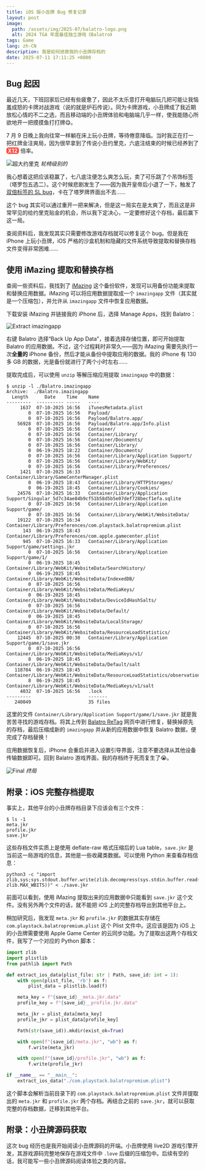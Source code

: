 ```yaml
---
title: iOS 版小丑牌 Bug 修复记录
layout: post
image:
  path: /assets/img/2025-07/balatro-logo.png
  alt: 2024 TGA 年度最佳独立游戏《Balatro》
tags: Game
lang: zh-CN
description: 我是如何拯救我的小丑牌存档的
date: 2025-07-11 17:11:25 +0800
---
```


## Bug 起因

最近几天，下班回家后已经有些疲惫了，因此不太乐意打开电脑玩几把可能让我恼羞成怒的卡牌对战游戏（说的就是炉石传说）。同为卡牌游戏，小丑牌成了我近期放松心情的不二之选，而且移动端的小丑牌体验和电脑端几乎一样，使我能随心所欲地开一把摸摸鱼打打牌😋。

7 月 9 日晚上我向往常一样躺在床上玩小丑牌，等待倦意降临。当时我正在打一把红牌金注爽局，因为很早拿到了传说小丑约里克，六底注结束的时候已经养到了 <span class="hl-xmult">X12</span> 倍率。

![超大约里克](/assets/img/2025-07/huge-Yorick.jpg)
_轮椅级别的_

我心想着这把应该稳赢了，七八底注便怎么爽怎么玩，卖了可乐跳了个吊饰标签（塔罗包五选二）。这个时候悲剧发生了——因为我开皇帝后小退了一下，触发了[双倍标签的 SL bug][double-tag-bug]，卡在了塔罗牌界面出不去……

这个 bug 其实可以通过重开一把来解决，但是这一局实在是太爽了，而且这是非常罕见的给约里克贴金的机会，所以我下定决心，一定要修好这个存档，最后赢下这一局。

查阅资料后，我发现其实只需要修改游戏存档就可以修复这个 bug。但是我在 iPhone 上玩小丑牌，iOS 严格的沙盒机制和隐藏的文件系统导致提取和替换存档文件变得非常困难……

## 使用 iMazing 提取和替换存档

查阅一些资料后，我找到了 [iMazing][imazing] 这个备份软件，发现可以用备份功能来提取和替换应用数据。iMazing 可以将应用数据提取成一个 `imazingapp` 文件（其实就是一个压缩包），并允许从 `imazingapp` 文件中恢复应用数据。

下载安装 iMazing 并链接我的 iPhone 后，选择 Manage Apps，找到 Balatro：

![Extract imazingapp](/assets/img/2025-07/extract-imazingapp.png)

右键 Balatro 选择“Back Up App Data”，接着选择存储位置，即可开始提取 Balatro 的应用数据。不过，这个过程耗时非常久——因为 iMazing 需要先执行一次**全量的** iPhone 备份，然后才能从备份中提取应用的数据。我的 iPhone 有 130 多 GB 的数据，光是备份就进行了两个小时左右……

提取完成后，可以使用 `unzip` 等解压缩应用提取 `imazingapp` 中的数据：

``` console
$ unzip -l ./Balatro.imazingapp
Archive:  ./Balatro.imazingapp
  Length      Date    Time    Name
---------  ---------- -----   ----
     1637  07-10-2025 16:56   iTunesMetadata.plist
        0  07-10-2025 16:56   Payload/
        0  07-10-2025 16:56   Payload/Balatro.app/
    56928  07-10-2025 16:56   Payload/Balatro.app/Info.plist
        0  07-10-2025 16:56   Container/
        0  07-10-2025 16:56   Container/Library/
        0  07-10-2025 16:56   Container/Documents/
        0  07-10-2025 16:56   Container/Library/
        0  06-19-2025 18:22   Container/Documents/
        0  07-10-2025 16:56   Container/Library/Application Support/
        0  07-10-2025 16:56   Container/Library/WebKit/
        0  07-10-2025 16:56   Container/Library/Preferences/
     1421  07-10-2025 16:33   Container/Library/GameCenterManager.plist
        0  06-19-2025 18:43   Container/Library/HTTPStorages/
        0  06-19-2025 18:45   Container/Library/Cookies/
    24576  07-10-2025 16:33   Container/Library/Application Support/Singular_5d7c34ae84b9cf51b58d5b5e07def728becf1efa.sqlite
        0  07-10-2025 16:56   Container/Library/Application Support/game/
        0  07-10-2025 16:56   Container/Library/WebKit/WebsiteData/
    19122  07-10-2025 16:34   Container/Library/Preferences/com.playstack.balatropremium.plist
      143  06-19-2025 18:43   Container/Library/Preferences/com.apple.gamecenter.plist
      945  07-10-2025 16:33   Container/Library/Application Support/game/settings.jkr
        0  07-10-2025 16:56   Container/Library/Application Support/game/1/
        0  06-19-2025 18:45   Container/Library/WebKit/WebsiteData/SearchHistory/
        0  06-19-2025 18:45   Container/Library/WebKit/WebsiteData/IndexedDB/
        0  07-10-2025 16:56   Container/Library/WebKit/WebsiteData/MediaKeys/
        0  06-19-2025 18:45   Container/Library/WebKit/WebsiteData/DeviceIdHashSalts/
        0  07-10-2025 16:56   Container/Library/WebKit/WebsiteData/Default/
        0  06-19-2025 18:45   Container/Library/WebKit/WebsiteData/LocalStorage/
        0  07-10-2025 16:56   Container/Library/WebKit/WebsiteData/ResourceLoadStatistics/
    12445  07-10-2025 00:30   Container/Library/Application Support/game/1/save.jkr
        0  07-10-2025 16:56   Container/Library/WebKit/WebsiteData/MediaKeys/v1/
        8  06-19-2025 18:45   Container/Library/WebKit/WebsiteData/Default/salt
   118784  06-19-2025 18:45   Container/Library/WebKit/WebsiteData/ResourceLoadStatistics/observations.db
        8  06-19-2025 18:45   Container/Library/WebKit/WebsiteData/MediaKeys/v1/salt
     4032  07-10-2025 16:56   .lock
---------                     -------
   240049                     35 files
```

这里的文件 `Container/Library/Application Support/game/1/save.jkr` 就是我苦苦寻找的游戏存档。将其上传到 [Balatro ReTag][balatro retag] 网页中进行修复，替换掉原先的存档，最后压缩成新的 `imazingapp` 并从新的应用数据中恢复 Balatro 数据，便完成了存档替换！

应用数据恢复后，iPhone 会重启并进入设置引导界面，注意不要选择从其他设备传输数据即可。回到 Balatro 游戏界面，我的存档终于死而复生了😭。

![Final](/assets/img/2025-07/final-Yorick.jpg)
_终局_

## 附录：iOS 完整存档提取

事实上，其他平台的小丑牌存档目录下应该会有三个文件：

``` console
$ ls -1
meta.jkr
profile.jkr
save.jkr
```

这些存档文件实质上是使用 deflate-raw 格式压缩后的 Lua table，`save.jkr` 是当前这一局游戏的信息，其他是一些收藏类数据。可以使用 Python 来查看存档信息：

``` shell
python3 -c "import zlib,sys;sys.stdout.buffer.write(zlib.decompress(sys.stdin.buffer.read(),-zlib.MAX_WBITS))" < ./save.jkr
```

前面可以看到，使用 iMazing 提取出来的应用数据中只能看到 `save.jkr` 这个文件。没有另外两个文件的话，就不能把 iOS 上的完整存档导出到其他平台上。

稍加研究后，我发现 `meta.jkr` 和 `profile.jkr` 的数据其实存储在 `com.playstack.balatropremium.plist` 这个 Plist 文件中。这应该是因为 iOS 上的小丑牌需要使用 Apple Game Center 的云同步功能。为了提取出这两个存档文件，我写了一个对应的 Python 脚本：

``` python
import zlib
import plistlib
from pathlib import Path

def extract_ios_data(plist_file: str | Path, save_id: int = 1):
    with open(plist_file, 'rb') as f:
        plist_data = plistlib.load(f)

    meta_key = f"{save_id}__meta.jkr.data"
    profile_key = f"{save_id}__profile.jkr.data"

    meta_jkr = plist_data[meta_key]
    profile_jkr = plist_data[profile_key]

    Path(str(save_id)).mkdir(exist_ok=True)

    with open(f"{save_id}/meta.jkr", "wb") as f:
        f.write(meta_jkr)

    with open(f"{save_id}/profile.jkr", "wb") as f:
        f.write(profile_jkr)

if __name__ == "__main__":
    extract_ios_data("./com.playstack.balatropremium.plist")
```

这个脚本会解析当前目录下的 `com.playstack.balatropremium.plist` 文件并提取出的 `meta.jkr` 和 `profile.jkr` 两个存档。再结合之前的 `save.jkr`，就可以获取完整的存档数据，迁移到其他平台。

## 附录：小丑牌源码获取

这次 bug 经历也是我开始阅读小丑牌源码的开端。小丑牌使用 live2D 游戏引擎开发，其游戏源码完整地保存在游戏文件中 `.love` 后缀的压缩包中。后续有空的话，我可能写一些小丑牌源码阅读体验之类的内容。

[double-tag-bug]: https://www.bilibili.com/opus/1023043166767415319?from=search
[iMazing]: https://imazing.com/
[Balatro ReTag]: https://larswijn.github.io/BalatroReTag/

<style>
.hl-xmult {
    color: #fff;
    background-color: #ff4c40;
    border-radius: 0.4em;
    padding: 0 0.4ch;
    font-weight: bold;
}
<style>
